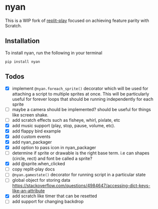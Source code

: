 # nyan

This is a WIP fork of [replit-play](https://github.com/replit/play) focused on achieving feature parity
with Scratch.

## Installation
To install nyan, run the following in your terminal
```
pip install nyan
```

## Todos

- [x] implement `@nyan.foreach_sprite()` decorator which will be used for attaching a script to multiple
sprites at once. This will be particularly useful for forever loops that should be running independently
for each sprite
- [ ] maybe a camera should be implemented? should be useful for things like screen shake.
- [ ] add scratch effects such as fisheye, whirl, pixlate, etc
- [x] add music support (play, stop, pause, volume, etc).
- [x] add flappy bird example
- [x] add custom events
- [x] add nyan_packager
- [x] add option to pass icon in nyan_packager
- [ ] determine if sprite or drawable is the right base term. i.e can shapes (circle, rect) and font be called a sprite?
- [x] add @sprite.when_clicked
- [ ] copy replit-play docs
- [ ] `@nyan.gamestate()` decorator for running script in a particular state
- [ ] global object for storing data https://stackoverflow.com/questions/4984647/accessing-dict-keys-like-an-attribute
- [x] add scratch like timer that can be resetted
- [ ] add support for changing backdrop